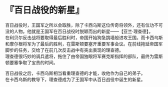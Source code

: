 # 『百日战役的新星』

百日战役时，王国军之所以会取胜，除了卡西乌斯这位传奇将领外，还有位功不可没的人物。他就是王国军在百日战役时脱颖而出的新星——【亚兰·理查德】。  
在利贝尔反击战将要取得最后胜利时，帝国开始狗急跳墙般进攻王国。而卡西乌斯和摩尔根将军为了最后的胜利，在雷斯顿要塞开重要军事会议。在前线拖延帝国军脚步的任务，交给了在前几次反击战中有突出表现的理查德。  
理查德很巧妙的调兵遣将，拖住了由帝国独眼将军赛克斯指挥的部队，最终为雷斯顿要塞争取了宝贵的时间。

百日战役之后，卡西乌斯相当看重理查德的才能，收他作为自己的弟子。  
在卡西乌斯的教导下，理查德成为了王国军中从百日战役中诞生的新星。
